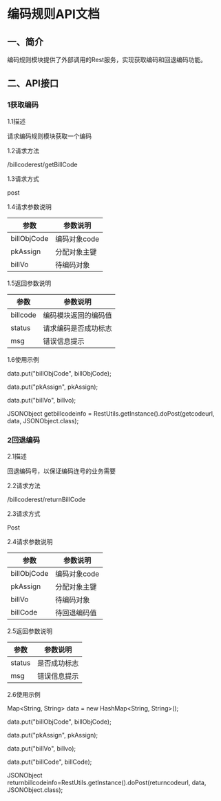 # 编码规则API文档

## 一、简介

编码规则模块提供了外部调用的Rest服务，实现获取编码和回退编码功能。

## 二、API接口

### 1获取编码

1.1描述

请求编码规则模块获取一个编码

1.2请求方法

/billcoderest/getBillCode

1.3请求方式

post

1.4请求参数说明

| 参数 | 参数说明 |
| --- | --- |
| billObjCode | 编码对象code |
| pkAssign | 分配对象主键 |
| billVo | 待编码对象 |

1.5返回参数说明

| 参数 | 参数说明 |
| --- | --- |
| billcode | 编码模块返回的编码值 |
| status | 请求编码是否成功标志 |
| msg | 错误信息提示 |

1.6使用示例

data.put(&quot;billObjCode&quot;, billObjCode);

data.put(&quot;pkAssign&quot;, pkAssign);

data.put(&quot;billVo&quot;, billvo);

JSONObject getbillcodeinfo = RestUtils.getInstance().doPost(getcodeurl, data, JSONObject.class);

### 2回退编码

2.1描述

回退编码号，以保证编码连号的业务需要

2.2请求方法

/billcoderest/returnBillCode

2.3请求方式

Post

2.4请求参数说明

| 参数 | 参数说明 |
| --- | --- |
| billObjCode | 编码对象code |
| pkAssign | 分配对象主键 |
| billVo | 待编码对象 |
| billCode | 待回退编码值 |

2.5返回参数说明

| 参数 | 参数说明 |
| --- | --- |
| status | 是否成功标志 |
| msg | 错误信息提示 |

2.6使用示例

Map&lt;String, String&gt; data = new HashMap&lt;String, String&gt;();

data.put(&quot;billObjCode&quot;, billObjCode);

data.put(&quot;pkAssign&quot;, pkAssign);

data.put(&quot;billVo&quot;, billvo);

data.put(&quot;billCode&quot;, billCode);

JSONObject returnbillcodeinfo=RestUtils.getInstance().doPost(returncodeurl, data, JSONObject.class);